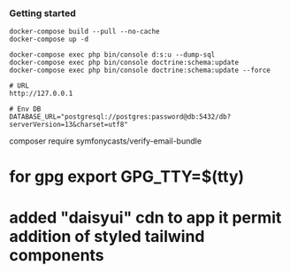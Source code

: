 ### Getting started

```
docker-compose build --pull --no-cache
docker-compose up -d

docker-compose exec php bin/console d:s:u --dump-sql
docker-compose exec php bin/console doctrine:schema:update
docker-compose exec php bin/console doctrine:schema:update --force

```

```
# URL
http://127.0.0.1

# Env DB
DATABASE_URL="postgresql://postgres:password@db:5432/db?serverVersion=13&charset=utf8"
```
composer require symfonycasts/verify-email-bundle

# for gpg export GPG_TTY=$(tty)

# added "daisyui" cdn to app it permit addition of styled tailwind components